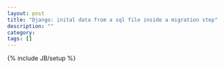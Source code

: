 ```yaml
---
layout: post
title: "Django: inital data from a sql file inside a migration step"
description: ""
category: 
tags: []
---
```

{% include JB/setup %}
